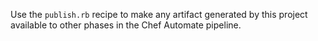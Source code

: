 Use the `publish.rb` recipe to make any artifact generated by this
project available to other phases in the Chef Automate pipeline.